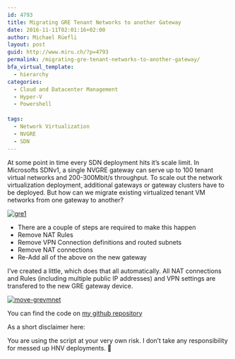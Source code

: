 ```yaml
---
id: 4793
title: Migrating GRE Tenant Networks to another Gateway
date: 2016-11-11T02:01:16+02:00
author: Michael Rüefli
layout: post
guid: http://www.miru.ch/?p=4793
permalink: /migrating-gre-tenant-networks-to-another-gateway/
bfa_virtual_template:
  - hierarchy
categories:
  - Cloud and Datacenter Management
  - Hyper-V
  - Powershell
  
tags:
  - Network Virtualization
  - NVGRE
  - SDN
---
```

At some point in time every SDN deployment hits it&#8217;s scale limit. In Microsofts SDNv1, a single NVGRE gateway can serve up to 100 tenant virtual networks and 200-300Mbit/s throughput. To scale out the network virtualization deployment, additional gateways or gateway clusters have to be deployed. But how can we migrate existing virtualized tenant VM networks from one gateway to another?

[<img class="alignleft wp-image-4798" src="../images/2016/11/gre1-1024x527.png" alt="gre1" width="563" height="290" srcset="../images/2016/11/gre1-1024x527.png 1024w, ../images/2016/11/gre1-300x154.png 300w, ../images/2016/11/gre1-768x395.png 768w" sizes="(max-width: 563px) 100vw, 563px" />](http://www.miru.ch/migrating-gre-tenant-networks-to-another-gateway/gre1/)

  * There are a couple of steps are required to make this happen
  * Remove NAT Rules
  * Remove VPN Connection definitions and routed subnets
  * Remove NAT connections
  * Re-Add all of the above on the new gateway

I&#8217;ve created a little, which does that all automatically. All NAT connections and Rules (including multiple public IP addresses) and VPN settings are transfered to the new GRE gateway device.

[<img class="alignleft size-large wp-image-4796" src="../images/2016/11/move-grevmnet-1024x218.png" alt="move-grevmnet" width="1024" height="218" srcset="../images/2016/11/move-grevmnet-1024x218.png 1024w, ../images/2016/11/move-grevmnet-300x64.png 300w, ../images/2016/11/move-grevmnet-768x164.png 768w, ../images/2016/11/move-grevmnet.png 1467w" sizes="(max-width: 1024px) 100vw, 1024px" />](http://www.miru.ch/migrating-gre-tenant-networks-to-another-gateway/move-grevmnet/)

You can find the code on [my github repository](https://github.com/drmiru/Powershell/blob/master/SCVMM/Move-VMNetVirtualizationConfig.ps1)

As a short disclaimer here:

You are using the script at your very own risk. I don&#8217;t take any responsibility for messed up HNV deployments. 🙂